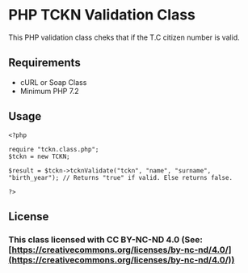 # PHP TCKN Validation Class
This PHP validation class cheks that if the T.C citizen number is valid.

## Requirements

 - cURL or Soap Class
 - Minimum PHP 7.2

## Usage

    <?php
		
	require "tckn.class.php";
	$tckn = new TCKN;
	
	$result = $tckn->tcknValidate("tckn", "name", "surname", "birth_year"); // Returns "true" if valid. Else returns false.
	
	?>

## License

### This class licensed with CC BY-NC-ND 4.0 (See: [https://creativecommons.org/licenses/by-nc-nd/4.0/](https://creativecommons.org/licenses/by-nc-nd/4.0/))
